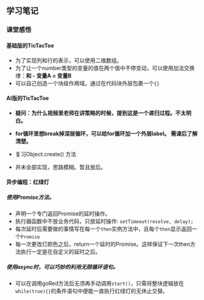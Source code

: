 ## 学习笔记

### 课堂感悟
#### 基础版的TicTacToe
- 为了实现列和行的表示，可以使用二维数组。
- 为了让一个number类型的变量的值在两个值中不停变动，可以使用加法交换律：**和 - 变量A = 变量B**
- 可以自己创造一个块级作用域。通过在代码块外层包裹一个`{}`

#### AI版的TicTacToe
- **疑问：为什么视频里老师在讲策略的时候，提到这是一个递归过程。不太明白。**
- **for循环里想break掉深层循环，可以给for循环加一个外层label。 需课后了解清楚。**
- 复习Object.create() 方法

- 并未全部实现，思路模糊。暂且放后。

#### 异步编程：红绿灯
##### 使用Promise方法。
- 声明一个专门返回Promise的延时操作。
- 执行器函数中不放业务代码，只放延时操作: `setTimeout(resolve, delay);`
- 每次延时后需要做的事情写在每一个`then`实例方法中，且每个`then`显示返回一个`Promise`
- 每一次更改灯颜色之后，return一个延时的Promise。这样保证下一次then方法执行一定是在自定义的延时之后。

##### 使用async时，可以巧妙的利用无限循环语句。
- 可以在调用goRed方法后无须再手动调用`start()`，只需将整块逻辑放在`while(true){}`的条件语句中便能一直执行红绿灯的无休止交替。

